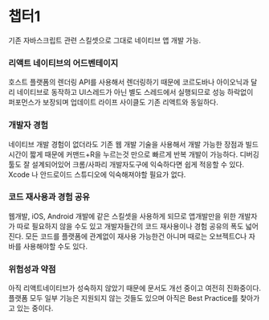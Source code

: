 # 챕터1

기존 자바스크립트 관련 스킬셋으로 그대로 네이티브  앱 개발 가능.

### 리액트 네이티브의 어드벤테이지
호스트 플랫폼의 렌더링 API를 사용해서 렌더링하기 때문에 코르도바나 아이오닉과 달리 네이티브로 동작하고 UI스레드가 아닌 별도 스레드에서 실행되므로 성능 하락없이 퍼포먼스가 보장되며 업데이트 라이프 사이클도 기존 리액트와 동일하다.

### 개발자 경험
네이티브 개발 경험이 없더라도 기존 웹 개발 기술을 사용해서 개발 가능한 장점과 빌드 시간이 짧게 때문에 커맨드+R을 누르는것 만으로 빠르게 반복 개발이 가능하다.
디버깅 툴도 잘 설계되어있어 크롬/사파리 개발자도구에 익숙하다면 쉽게 적응할 수 있다.
Xcode 나 안드로이드 스튜디오에 익숙해져야할 필요가 없다.

### 코드 재사용과 경험 공유
웹개발, iOS, Android 개발에 같은 스킬셋을 사용하게 되므로 앱개발만을 위한 개발자가 따로 필요하지 않을 수도 있고 개발자들간의 코드 재사용이나 경험 공유의 폭도 넓어진다.
모든 코드를 플랫폼에 관계없이 재사용 가능한건 아니며 때로는 오브젝트C나 자바를 사용해야할 수도 있다.

### 위험성과 약점
아직 리액트네이티브가 성숙하지 않았기 때문에 문서도 개선 중이고 여전히 진화중이다. 플랫폼 모두 일부 기능은 지원되지 않는 것들도 있으며 아직은 Best Practice를 찾아가고 있는 중이다.
